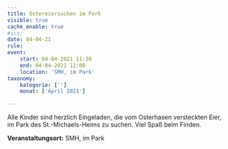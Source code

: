 ```yaml
---
title: Ostereiersuchen im Park
visible: true
cache_enable: true
#ics: 
date: 04-04-21
rule: 
event:
	start: 04-04-2021 11:30
	end: 04-04-2021 12:00
	location: 'SMH, im Park'
taxonomy:
	kategorie: ['']
	monat: ['April 2021']

---
```

Alle Kinder sind herzlich Eingeladen, die vom Osterhasen versteckten Eier, im Park des St.-Michaels-Heims zu suchen. Viel Spaß beim Finden.


**Veranstaltungsort:** SMH, im Park

